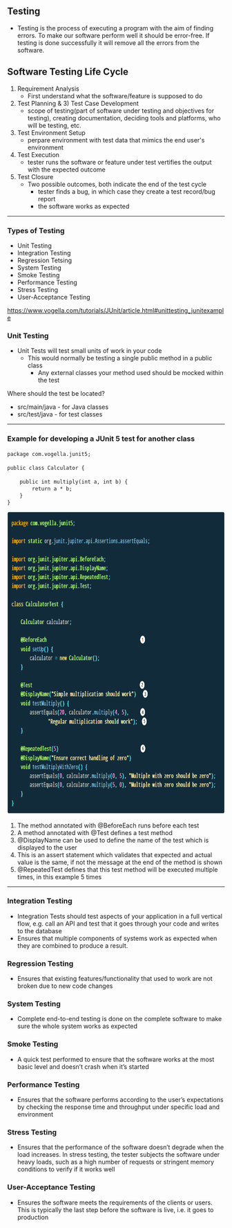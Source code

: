 ## Testing

-  Testing is the process of executing a program with the aim of finding errors. To make our software perform well it should be error-free. If testing is done successfully it will remove all the errors from the software. 

## Software Testing Life Cycle

1) Requirement Analysis
    -  First understand what the software/feature is supposed to do
2) Test Planning & 3) Test Case Development
    -   scope of testing(part of software under testing and objectives for testing), creating documentation, deciding tools and platforms, who will be testing, etc.
4) Test Environment Setup
    -  perpare environment with test data that mimics the end user's environment
5) Test Execution
    -  tester runs the software or feature under test vertifies the output with the expected outcome
6) Test Closure 
    -  Two possible outcomes, both indicate the end of the test cycle
        -  tester finds a bug, in which case they create a test record/bug report
        -  the software works as expected

---------------------------

### Types of Testing
-  Unit Testing
-  Integration Testing
-  Regression Tetsing
-  System Testing
-  Smoke Testing
-  Performance Testing
-  Stress Testing
-  User-Acceptance Testing

https://www.vogella.com/tutorials/JUnit/article.html#unittesting_junitexample
### Unit Testing
-  Unit Tests will test small units of work in your code
    -  This would normally be testing a single public method in a public class
       -  Any external classes your method used should be mocked within the test

Where should the test be located?

-  src/main/java - for Java classes
-  src/test/java - for test classes

---------------------------

### Example for developing a JUnit 5 test for another class

```
package com.vogella.junit5;

public class Calculator {

    public int multiply(int a, int b) {
        return a * b;
    }
}
```

<img src="unitTestExample.PNG" height="700">


1) The method annotated with @BeforeEach runs before each test
2) A method annotated with @Test defines a test method
3) @DisplayName can be used to define the name of the test which is displayed to the user
4) This is an assert statement which validates that expected and actual value is the same, if not the message at the end of the method is shown
5) @RepeatedTest defines that this test method will be executed multiple times, in this example 5 times

-----------------------------------

### Integration Testing
-  Integration Tests should test aspects of your application in a full vertical flow, e.g. call an API and test that it goes through your code and writes to the database
-  Ensures that multiple components of systems work as expected when they are combined to produce a result.

### Regression Testing
-  Ensures that existing features/functionality that used to work are not broken due to new code changes

### System Testing
-  Complete end-to-end testing is done on the complete software to make sure the whole system works as expected

### Smoke Testing
-  A quick test performed to ensure that the software works at the most basic level and doesn’t crash when it’s started

### Performance Testing
-  Ensures that the software performs according to the user’s expectations by checking the response time and throughput under specific load and environment

### Stress Testing
-  Ensures that the performance of the software doesn’t degrade when the load increases. In stress testing, the tester subjects the software under heavy loads, such as a high number of requests or stringent memory conditions to verify if it works well

### User-Acceptance Testing
-  Ensures the software meets the requirements of the clients or users. This is typically the last step before the software is live, i.e. it goes to production
